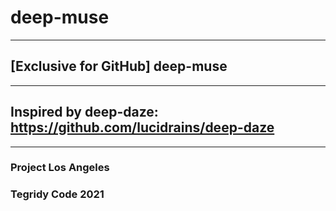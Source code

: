 # deep-muse

***

## [Exclusive for GitHub] deep-muse

***

## Inspired by deep-daze: https://github.com/lucidrains/deep-daze

***

### Project Los Angeles

### Tegridy Code 2021
